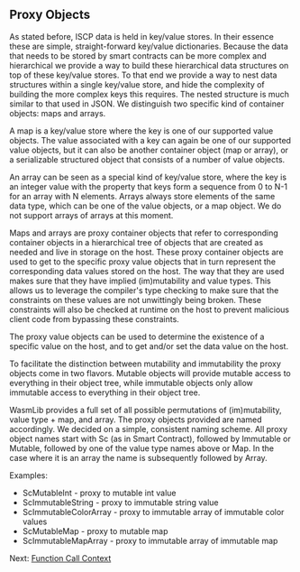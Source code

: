 ## Proxy Objects

As stated before, ISCP data is held in key/value stores. In their essence these
are simple, straight-forward key/value dictionaries. Because the data that needs
to be stored by smart contracts can be more complex and hierarchical we provide
a way to build these hierarchical data structures on top of these key/value
stores. To that end we provide a way to nest data structures within a single
key/value store, and hide the complexity of building the more complex keys this
requires. The nested structure is much similar to that used in JSON. We
distinguish two specific kind of container objects: maps and arrays.

A map is a key/value store where the key is one of our supported value objects.
The value associated with a key can again be one of our supported value objects,
but it can also be another container object (map or array), or a serializable
structured object that consists of a number of value objects.

An array can be seen as a special kind of key/value store, where the key is an
integer value with the property that keys form a sequence from 0 to N-1 for an
array with N elements. Arrays always store elements of the same data type, which
can be one of the value objects, or a map object. We do not support arrays of
arrays at this moment.

Maps and arrays are proxy container objects that refer to corresponding
container objects in a hierarchical tree of objects that are created as needed
and live in storage on the host. These proxy container objects are used to get
to the specific proxy value objects that in turn represent the corresponding
data values stored on the host. The way that they are used makes sure that they
have implied (im)mutability and value types. This allows us to leverage the
compiler's type checking to make sure that the constraints on these values are
not unwittingly being broken. These constraints will also be checked at runtime
on the host to prevent malicious client code from bypassing these constraints.

The proxy value objects can be used to determine the existence of a specific
value on the host, and to get and/or set the data value on the host.

To facilitate the distinction between mutability and immutability the proxy
objects come in two flavors. Mutable objects will provide mutable access to
everything in their object tree, while immutable objects only allow immutable
access to everything in their object tree.

WasmLib provides a full set of all possible permutations of (im)mutability,
value type + map, and array. The proxy objects provided are named accordingly.
We decided on a simple, consistent naming scheme. All proxy object names start
with Sc (as in Smart Contract), followed by Immutable or Mutable, followed by
one of the value type names above or Map. In the case where it is an array the
name is subsequently followed by Array.

Examples:

- ScMutableInt - proxy to mutable int value
- ScImmutableString - proxy to immutable string value
- ScImmutableColorArray - proxy to immutable array of immutable color values
- ScMutableMap - proxy to mutable map
- ScImmutableMapArray - proxy to immutable array of immutable map

Next: [Function Call Context](Context.md)
